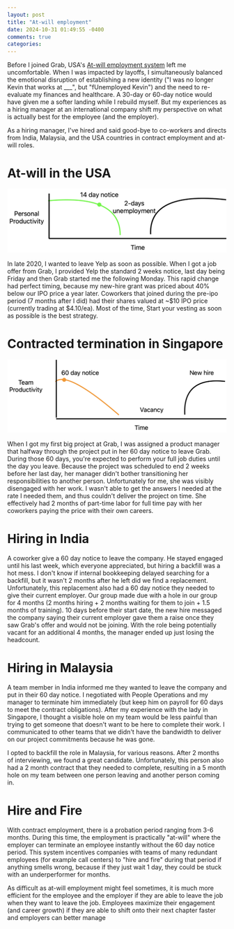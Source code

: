 ```yaml
---
layout: post
title: "At-will employment"
date: 2024-10-31 01:49:55 -0400
comments: true
categories:
---
```


Before I joined Grab, USA's [At-will employment system](https://legal.thomsonreuters.com/en/insights/articles/what-is-at-will-employment) left me uncomfortable. When I was impacted by layoffs, I simultaneously balanced the emotional disruption of establishing a new identity ("I was no longer Kevin that works at \_\_\_", but "fUnemployed Kevin") and the need to re-evaluate my finances and healthcare. A 30-day or 60-day notice would have given me a softer landing while I rebuild myself. But my experiences as a hiring manager at an international company shift my perspective on what is actually best for the employee (and the employer).

As a hiring manager, I've hired and said good-bye to co-workers and directs from India, Malaysia, and the USA countries in contract employment and at-will roles.

# At-will in the USA

<img src="/images/at-will.png" title="My productivity as I changed jobs in the USA" alt="graph" class="banner-img" />

In late 2020, I wanted to leave Yelp as soon as possible. When I got a job offer from Grab, I provided Yelp the standard 2 weeks notice, last day being Friday and then Grab started me the following Monday. This rapid change had perfect timing, because my new-hire grant was priced about 40% below our IPO price a year later. Coworkers that joined during the pre-ipo period (7 months after I did) had their shares valued at ~$10 IPO price (currently trading at $4.10/ea). Most of the time, Start your vesting as soon as possible is the best strategy.

# Contracted termination in Singapore

<img src="/images/contract.png" title="Contract employment productivity" alt="graph" class="banner-img" />

When I got my first big project at Grab, I was assigned a product manager that halfway through the project put in her 60 day notice to leave Grab. During those 60 days, you're expected to perform your full job duties until the day you leave. Because the project was scheduled to end 2 weeks before her last day, her manager didn't bother transitioning her responsibilities to another person. Unfortunately for me, she was visibly disengaged with her work. I wasn't able to get the answers I needed at the rate I needed them, and thus couldn't deliver the project on time. She effectively had 2 months of part-time labor for full time pay with her coworkers paying the price with their own careers.

# Hiring in India

A coworker give a 60 day notice to leave the company. He stayed engaged until his last week, which everyone appreciated, but hiring a backfill was a hot mess. I don't know if internal bookkeeping delayed searching for a backfill, but it wasn't 2 months after he left did we find a replacement. Unfortunately, this replacement also had a 60 day notice they needed to give their current employer. Our group made due with a hole in our group for 4 months (2 months hiring + 2 months waiting for them to join + 1.5 months of training). 10 days before their start date, the new hire messaged the company saying their current employer gave them a raise once they saw Grab's offer and would not be joining. With the role being potentially vacant for an additional 4 months, the manager ended up just losing the headcount.

# Hiring in Malaysia

A team member in India informed me they wanted to leave the company and put in their 60 day notice. I negotiated with People Operations and my manager to terminate him immediately (but keep him on payroll for 60 days to meet the contract obligations). After my experience with the lady in Singapore, I thought a visible hole on my team would be less painful than trying to get someone that doesn't want to be here to complete their work. I communicated to other teams that we didn't have the bandwidth to deliver on our project commitments because he was gone.

I opted to backfill the role in Malaysia, for various reasons. After 2 months of interviewing, we found a great candidate. Unfortunately, this person also had a 2 month contract that they needed to complete, resulting in a 5 month hole on my team between one person leaving and another person coming in.

# Hire and Fire

With contract employment, there is a probation period ranging from 3-6 months. During this time, the employment is practically "at-will" where the employer can terminate an employee instantly without the 60 day notice period. This system incentives companies with teams of many redundant employees (for example call centers) to "hire and fire" during that period if anything smells wrong, because if they just wait 1 day, they could be stuck with an underperformer for months.

As difficult as at-will employment might feel sometimes, it is much more efficient for the employee and the employer if they are able to leave the job when they want to leave the job. Employees maximize their engagement (and career growth) if they are able to shift onto their next chapter faster and employers can better manage
